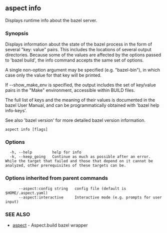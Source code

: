 ## aspect info

Displays runtime info about the bazel server.

### Synopsis

Displays information about the state of the bazel process in the
form of several "key: value" pairs.  This includes the locations of
several output directories.  Because some of the
values are affected by the options passed to 'bazel build', the
info command accepts the same set of options.

A single non-option argument may be specified (e.g. "bazel-bin"), in
which case only the value for that key will be printed.

If --show_make_env is specified, the output includes the set of key/value
pairs in the "Make" environment, accessible within BUILD files.

The full list of keys and the meaning of their values is documented in
the bazel User Manual, and can be programmatically obtained with
'bazel help info-keys'.

See also 'bazel version' for more detailed bazel version
information.

```
aspect info [flags]
```

### Options

```
  -h, --help         help for info
  -k, --keep_going   Continue as much as possible after an error.  While the target that failed and those that depend on it cannot be analyzed, other prerequisites of these targets can be.
```

### Options inherited from parent commands

```
      --aspect:config string   config file (default is $HOME/.aspect.yaml)
      --aspect:interactive     Interactive mode (e.g. prompts for user input)
```

### SEE ALSO

* [aspect](aspect.md)	 - Aspect.build bazel wrapper

